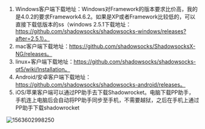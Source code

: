 1. Windows客户端下载地址：Windows对Framework的版本要求比价高，我的是4.0.2的要求Framework4.6.2。如果是XP或者Framework比较低的，可以直接下载低版本的ss（windows 2.5.1下载地址：https://github.com/shadowsocks/shadowsocks-windows/releases?after=2.5.1）。 
2. mac客户端下载地址：https://github.com/shadowsocks/ShadowsocksX-NG/releases。 
3. linux+客户端下载地址：https://github.com/shadowsocks/shadowsocks-qt5/wiki/Installation。 
4. Android/安卓客户端下载地址：https://github.com/shadowsocks/shadowsocks-android/releases。 
5. iOS/苹果客户端可以通过PP助手去下载Shadowrocket。电脑下载PP助手，手机连上电脑后会自动将PP助手同步至手机，不需要越狱，之后在手机上通过PP助手下载shadowrocket

![1563602998250](C:\Users\Administrator\AppData\Roaming\Typora\typora-user-images\1563602998250.png)